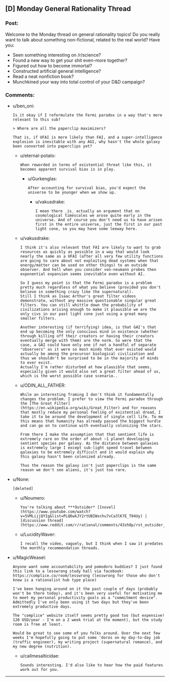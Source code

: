 ## [D] Monday General Rationality Thread

### Post:

Welcome to the Monday thread on general rationality topics!  Do you really want to talk about something non-fictional, related to the real world?  Have you:

* Seen something interesting on /r/science?
* Found a new way to get your shit even-more together?
* Figured out how to become immortal?
* Constructed artificial general intelligence?
* Read a neat nonfiction book?
* Munchkined your way into total control of your D&D campaign?


### Comments:

- u/ben_oni:
  ```
  Is it okay if I reformulate the Fermi paradox in a way that's more relevant to this sub?

  > Where are all the paperclip maximizers?

  That is, if UFAI is more likely than FAI, and a super-intelligence explosion is inevitable with any AGI, why hasn't the whole galaxy been converted into paperclips yet?
  ```

  - u/eternal-potato:
    ```
    When reworded in terms of existential threat like this, it becomes apparent survival bias is in play.
    ```

    - u/Gurkenglas:
      ```
      After accounting for survival bias, you'd expect the universe to be younger when we show up.
      ```

      - u/vakusdrake:
        ```
        I mean there _is_ actually an argument that on cosmological timescales we arose quite early in the universe. And of course you don't need us to have arisen first in the entire universe, just the first in our past light cone, so you may have some leeway here.
        ```

  - u/vakusdrake:
    ```
    I think it's also relevant that FAI are likely to want to grab resources as quickly as possible in a way that would look nearly the same as a UFAI (after all very few utility functions are going to care about not exploiting dead systems when that energy/matter can be used on other things) to an outside observer. And hell when you consider von-neumann probes then exponential expansion seems inevitable even without AI.

    So I guess my point is that the Fermi paradox is a problem pretty much regardless of what you believe (provided you don't believe in something crazy like the supernatural).                     
    Still I think as Isaac Arthur's great filter videos demonstrate, without any massive questionable singular great filters. You can still whittle down the probability of civilizations arising enough to make it plausible we are the only civs in our past light cone just using a great many smaller filters.

    Another interesting (if terrifying) idea, is that GAI's that end up becoming the only conscious mind in existence (whether through killing off their creators or having their creators eventually merge with them) are the norm. So were that the case, a GAI could have only one if not a handful of separate "observers" as it were so most minds that ever existed would actually be among the precursor biological civilization and thus we shouldn't be surprised to be in the majority of minds to ever exist.                          
    Actually I'm rather disturbed at how plausible that seems, especially given it would also set a great filter ahead of us, which is the worst possible case scenario..
    ```

  - u/ODIN_ALL_FATHER:
    ```
    While an interesting framing I don't think it fundamentally changes the problem. I prefer to view the Fermi paradox through the [The Great Filter](https://en.wikipedia.org/wiki/Great_Filter) and for reasons that mostly reduce my personal feeling of existential dread, I take it to be around the development of single cell life. To me this means that humanity has already passed the biggest hurdle and can go on to continue with eventually colonizing the stars.

    From there I make the assumption that that sentient life is extremely rare on the order of about ~1 planet developing sentient species per galaxy. As the distance between galaxies is extremely large I except sub-light speed travel between galaxies to be extremely difficult and it would explain why this galaxy hasn't been colonized already.

    Thus the reason the galaxy isn't just paperclips is the same reason we don't see aliens, it's just too rare.
    ```

- u/None:
  ```
  [deleted]
  ```

  - u/Noumero:
    ```
    You're talking about ***Outsider* [[novel](https://www.youtube.com/watch?v=5VMLijjQYIg&list=PLQ6wkJY2rtUBIWxchu7vCa3lK7E_T04Uy) | [discussion thread](https://www.reddit.com/r/rational/comments/43zh8p/rst_outsider_ep_16_first_contact_visual_novel/)]**.
    ```

  - u/LucidityWaver:
    ```
    I recall the video, vaguely, but I think when I saw it predates the monthly recommendation threads.
    ```

- u/MagicWeasel:
  ```
  Anyone want some accountability and pomodoro buddies? I just found this link to a lesswrong study hall via facebook: https://complice.co/room/lesswrong (lesswrong for those who don't know is a rationalist hub type place)

  I've been hanging around on it the past couple of days (probably won't be there today), and it's been very useful for motivating me to meet my personal productivity goals as a "commitment device". Admittedly I've only been using it two days but they've been extremely productive days.

  The "complice" website itself seems pretty good too (but expensive! 120 USD/year - I'm on a 2 week trial at the moment), but the study room is free at least. 

  Would be great to see some of you folks around. Over the next few weeks I'm hopefully going to put some 'doros on my day-to-day job (traffic engineer), my writing project (supernatural romance), and my new degree (nutrition).
  ```

  - u/callmesalticidae:
    ```
    Sounds interesting. I'd also like to hear how the paid features work out for you.
    ```

---

